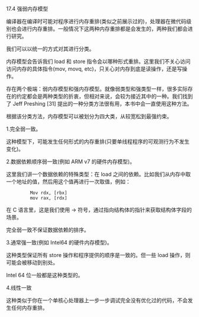 17.4 强弱内存模型

编译器在编译时可能对程序进行内存重排\(类似之前展示过的\)，处理器在微代码级别也会进行内存重排。一般情况下这两种内存重排都是会发生的，两种我们都会进行研究。

我们可以以统一的方式对其进行分类。

内存模型会告诉我们 load 和 store 指令会以哪种形式重排。这里我们不关心访问访问内存的具体指令\(mov, movq, etc\)，只关心对内存到底是读操作，还是写操作。

存在两个极端：弱内存模型和强内存模型。就像弱类型和强类型一样，很多实际存在的约定都会是两种类型的折衷，但相对来说，会较为接近其中的一种。我们找到了 Jeff Preshing \[31\] 提出的一种分类方法很有用，本书中会一直使用这种方法。

根据该分类方法，内存模型可以被划分为四大类，从较宽松到最强约束。

1.完全弱一致。

这种模型下，可能发生任何形式的内存重排\(只要单线程程序的可观测行为不发生变化\)。

2.数据依赖顺序弱一致\(例如 ARM v7 的硬件内存模型\)。

这里我们讲一个数据依赖的特殊类型：在 load 之间的依赖。比如我们从内存中取一个地址的值，然后用这个值再进行一次取值，例如：

```
         Mov rdx, [rbx]
         mov rax, [rdx]
```

在 C 语言里，这是我们使用 -&gt; 符号，通过指向结构体的指针来获取结构体字段的场景。

完全弱一致不保证数据依赖的排序。

3.通常强一致\(例如 Intel64 的硬件内存模型\)。

这种类型保证所有 store 操作和程序提供的顺序是一致的。但一些 load 操作，则可能会被移动到别处。

Intel 64 位一般都是这种类型的。

4.线性一致

这种类似于你在一个单核心处理器上一步一步调试完全没有优化过的代码，不会发生任何内存重排。

